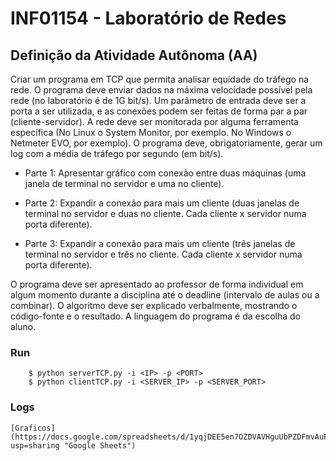 # INF01154 - Laboratório de Redes
## Definição da Atividade Autônoma (AA)

Criar um programa em TCP que permita analisar equidade do tráfego na rede. O programa deve enviar dados na máxima velocidade possível pela rede (no laboratório é de 1G bit/s). Um parâmetro de entrada deve ser a porta a ser utilizada, e as conexões podem ser feitas de forma par a par (cliente-servidor). A rede deve ser monitorada por alguma ferramenta específica (No Linux o System Monitor, por exemplo. No Windows o Netmeter EVO, por exemplo). O programa deve, obrigatoriamente, gerar um log com a média de tráfego por segundo (em bit/s).

 - Parte 1: Apresentar gráfico com conexão entre duas máquinas (uma janela de terminal no servidor e uma no cliente).

 - Parte 2: Expandir a conexão para mais um cliente (duas janelas de terminal no servidor e duas no cliente. Cada cliente x servidor numa porta diferente).

 - Parte 3: Expandir a conexão para mais um cliente (três janelas de terminal no servidor e três no cliente. Cada cliente x servidor numa porta diferente).

O programa deve ser apresentado ao professor de forma individual em algum momento durante a disciplina até o deadline (intervalo de aulas ou a combinar). O algoritmo deve ser explicado verbalmente, mostrando o código-fonte e o resultado. A linguagem do programa é da escolha do aluno.

### Run

```
    $ python serverTCP.py -i <IP> -p <PORT>
    $ python clientTCP.py -i <SERVER_IP> -p <SERVER_PORT>
```

### Logs 
    [Graficos](https://docs.google.com/spreadsheets/d/1yqjDEE5en7OZDVAVHguUbPZDFmvAuPLI2VvmBAOYHxg/edit?usp=sharing "Google Sheets")